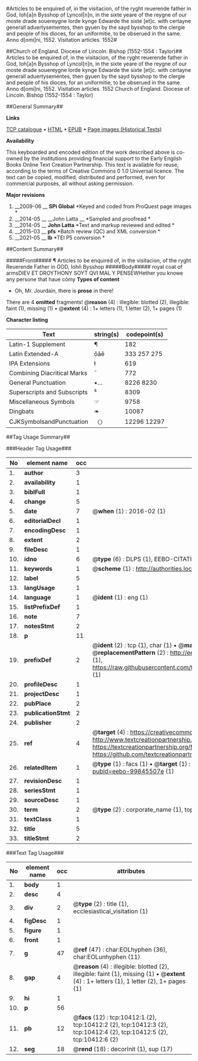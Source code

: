 #Articles to be enquired of, in the visitacion, of the ryght reuerende father in God, Ioh[a]n Bysshop of Lyncol[n]n, in the sixte yeare of the reygne of our moste drade souereygne lorde kynge Edwarde the sixte [et]c. with certayne generall aduertysementes, then gyuen by the sayd bysshop to the clergie and people of his dioces, for an uniformitie, to be obserued in the same. Anno d[omi]ni, 1552. Visitation articles. 1552#

##Church of England. Diocese of Lincoln. Bishop (1552-1554 : Taylor)##
Articles to be enquired of, in the visitacion, of the ryght reuerende father in God, Ioh[a]n Bysshop of Lyncol[n]n, in the sixte yeare of the reygne of our moste drade souereygne lorde kynge Edwarde the sixte [et]c. with certayne generall aduertysementes, then gyuen by the sayd bysshop to the clergie and people of his dioces, for an uniformitie, to be obserued in the same. Anno d[omi]ni, 1552.
Visitation articles. 1552
Church of England. Diocese of Lincoln. Bishop (1552-1554 : Taylor)

##General Summary##

**Links**

[TCP catalogue](http://www.ota.ox.ac.uk/tcp/)  • 
[HTML](http://tei.it.ox.ac.uk/tcp/Texts-HTML/free/A00/A00192.html)  • 
[EPUB](http://tei.it.ox.ac.uk/tcp/Texts-EPUB/free/A00/A00192.epub) • 
[Page images (Historical Texts)](https://historicaltexts.jisc.ac.uk/eebo-99845507e)

**Availability**

This keyboarded and encoded edition of the work described above is co-owned by the
    institutions providing financial support to the Early English Books Online Text Creation
    Partnership. This text is available for reuse, according to the terms of  Creative Commons 0 1.0 Universal
    licence. The text can be copied, modified, distributed and performed, even for commercial
    purposes, all without asking permission.

**Major revisions**

1. __2009-06 __ __SPi Global__ *Keyed and coded from ProQuest page images *
1. __2014-05 __ __John Latta __ *Sampled and proofread *
1. __2014-05 __ __John Latta__ *Text and markup reviewed and edited *
1. __2015-03 __ __pfs__ *Batch review (QC) and XML conversion *
1. __2021-05 __ __lb__ *TEI P5 conversion *

##Content Summary##

#####Front#####
¶ Articles to be enquired of, in the visitacion, of the ryght Reuerende Father in GOD, Iohn̄ Bysshop
#####Body#####
royal coat of armsDIEV ET DROYTHONY SOYT QVI MAL Y PENSEWHether you knowe any persone that haue cōmy
**Types of content**

  * Oh, Mr. Jourdain, there is **prose** in there!

There are 4 **omitted** fragments! 
 @__reason__ (4) : illegible: blotted (2), illegible: faint (1), missing (1)  •  @__extent__ (4) : 1+ letters (1), 1 letter (2), 1+ pages (1)

**Character listing**


|Text|string(s)|codepoint(s)|
|---|---|---|
|Latin-1 Supplement|¶|182|
|Latin Extended-A|ōāē|333 257 275|
|IPA  Extensions|ɫ|619|
|Combining             Diacritical Marks|̄|772|
|General Punctuation|•…|8226 8230|
|Superscripts             and Subscripts|⁵|8309|
|Miscellaneous Symbols|☞|9758|
|Dingbats|❧|10087|
|CJKSymbolsandPunctuation|〈〉|12296 12297|

##Tag Usage Summary##

###Header Tag Usage###

|No|element name|occ|attributes|
|---|---|---|---|
|1.|__author__|3||
|2.|__availability__|1||
|3.|__biblFull__|1||
|4.|__change__|5||
|5.|__date__|7| @__when__ (1) : 2016-02 (1)|
|6.|__editorialDecl__|1||
|7.|__encodingDesc__|1||
|8.|__extent__|2||
|9.|__fileDesc__|1||
|10.|__idno__|6| @__type__ (6) : DLPS (1), EEBO-CITATION (1), VID (1), EEBO-PROQUEST (1), STC (2)|
|11.|__keywords__|1| @__scheme__ (1) : http://authorities.loc.gov/ (1)|
|12.|__label__|5||
|13.|__langUsage__|1||
|14.|__language__|1| @__ident__ (1) : eng (1)|
|15.|__listPrefixDef__|1||
|16.|__note__|7||
|17.|__notesStmt__|2||
|18.|__p__|11||
|19.|__prefixDef__|2| @__ident__ (2) : tcp (1), char (1)  •  @__matchPattern__ (2) : ([0-9\-]+):([0-9IVX]+) (1), (.+) (1)  •  @__replacementPattern__ (2) : http://eebo.chadwyck.com/downloadtiff?vid=$1&page=$2 (1), https://raw.githubusercontent.com/textcreationpartnership/Texts/master/tcpchars.xml#$1 (1)|
|20.|__profileDesc__|1||
|21.|__projectDesc__|1||
|22.|__pubPlace__|2||
|23.|__publicationStmt__|2||
|24.|__publisher__|2||
|25.|__ref__|4| @__target__ (4) : https://creativecommons.org/publicdomain/zero/1.0/ (1), http://www.textcreationpartnership.org/docs/. (1), https://textcreationpartnership.org/faq/#faq05 (1), https://github.com/textcreationpartnership (1)|
|26.|__relatedItem__|1| @__type__ (1) : facs (1)  •  @__target__ (1) : https://data.historicaltexts.jisc.ac.uk/view?pubId=eebo-99845507e (1)|
|27.|__revisionDesc__|1||
|28.|__seriesStmt__|1||
|29.|__sourceDesc__|1||
|30.|__term__|2| @__type__ (2) : corporate_name (1), topical_term (1)|
|31.|__textClass__|1||
|32.|__title__|5||
|33.|__titleStmt__|2||


###Text Tag Usage###

|No|element name|occ|attributes|
|---|---|---|---|
|1.|__body__|1||
|2.|__desc__|4||
|3.|__div__|2| @__type__ (2) : title (1), ecclesiastical_visitation (1)|
|4.|__figDesc__|1||
|5.|__figure__|1||
|6.|__front__|1||
|7.|__g__|47| @__ref__ (47) : char:EOLhyphen (36), char:EOLunhyphen (11)|
|8.|__gap__|4| @__reason__ (4) : illegible: blotted (2), illegible: faint (1), missing (1)  •  @__extent__ (4) : 1+ letters (1), 1 letter (2), 1+ pages (1)|
|9.|__hi__|1||
|10.|__p__|56||
|11.|__pb__|12| @__facs__ (12) : tcp:10412:1 (2), tcp:10412:2 (2), tcp:10412:3 (2), tcp:10412:4 (2), tcp:10412:5 (2), tcp:10412:6 (2)|
|12.|__seg__|18| @__rend__ (18) : decorInit (1), sup (17)|
